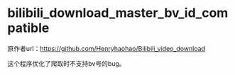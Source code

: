 # bilibili_download_master_bv_id_compatible
原作者url：https://github.com/Henryhaohao/Bilibili_video_download


这个程序优化了爬取时不支持bv号的bug。
